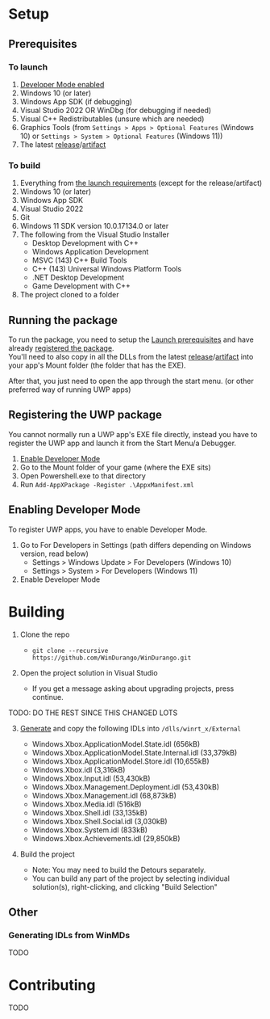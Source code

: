 # Setup

## Prerequisites

### To launch
1. [Developer Mode enabled](#enabling-developer-mode)
2. Windows 10 (or later)
3. Windows App SDK (if debugging)
4. Visual Studio 2022 OR WinDbg (for debugging if needed)
5. Visual C++ Redistributables (unsure which are needed)
6. Graphics Tools (from `Settings > Apps > Optional Features` (Windows 10) or `Settings > System > Optional Features` (Windows 11))
7. The latest [release](https://github.com/WinDurango/WinDurango/releases)/[artifact](https://github.com/WinDurango/WinDurango/actions/workflows/msbuild.yml)

### To build

1. Everything from [the launch requirements](#to-launch) (except for the release/artifact)
2. Windows 10 (or later)
3. Windows App SDK
4. Visual Studio 2022
5. Git
6. Windows 11 SDK version 10.0.17134.0 or later
7. The following from the Visual Studio Installer
   - Desktop Development with C++
   - Windows Application Development
   - MSVC (143) C++ Build Tools
   - C++ (143) Universal Windows Platform Tools
   - .NET Desktop Development
   - Game Development with C++
8. The project cloned to a folder

## Running the package

To run the package, you need to setup the [Launch prerequisites](#to-launch) and have already [registered the package](#registering-the-uwp-package).   
You'll need to also copy in all the DLLs from the latest [release](https://github.com/WinDurango/WinDurango/releases)/[artifact](https://github.com/WinDurango/WinDurango/actions/workflows/msbuild.yml) into your app's Mount folder (the folder that has the EXE).  

After that, you just need to open the app through the start menu. (or other preferred way of running UWP apps)

## Registering the UWP package

You cannot normally run a UWP app's EXE file directly, instead you have to register the UWP app and launch it from the Start Menu/a Debugger.

1. [Enable Developer Mode](#enabling-developer-mode)
2. Go to the Mount folder of your game (where the EXE sits)
3. Open Powershell.exe to that directory
4. Run `Add-AppXPackage -Register .\AppxManifest.xml`

## Enabling Developer Mode

To register UWP apps, you have to enable Developer Mode.

1. Go to For Developers in Settings (path differs depending on Windows version, read below)
   - Settings > Windows Update > For Developers (Windows 10)
   - Settings > System > For Developers (Windows 11)
2. Enable Developer Mode

# Building

1. Clone the repo  
   - `git clone --recursive https://github.com/WinDurango/WinDurango.git`


2. Open the project solution in Visual Studio   
   - If you get a message asking about upgrading projects, press continue.

TODO: DO THE REST SINCE THIS CHANGED LOTS

3. [Generate](#generating-idls-from-winmds) and copy the following IDLs into `/dlls/winrt_x/External`
   - Windows.Xbox.ApplicationModel.State.idl (656kB)
   - Windows.Xbox.ApplicationModel.State.Internal.idl (33,379kB)
   - Windows.Xbox.ApplicationModel.Store.idl (10,655kB)
   - Windows.Xbox.idl (3,316kB)
   - Windows.Xbox.Input.idl (53,430kB)
   - Windows.Xbox.Management.Deployment.idl (53,430kB)
   - Windows.Xbox.Management.idl (68,873kB)
   - Windows.Xbox.Media.idl (516kB)
   - Windows.Xbox.Shell.idl (33,135kB)
   - Windows.Xbox.Shell.Social.idl (3,030kB)
   - Windows.Xbox.System.idl (833kB)
   - Windows.Xbox.Achievements.idl (29,850kB)


4. Build the project   
   - Note: You may need to build the Detours separately.
   - You can build any part of the project by selecting individual solution(s), right-clicking, and clicking "Build Selection"
   
## Other
### Generating IDLs from WinMDs
TODO

# Contributing
TODO